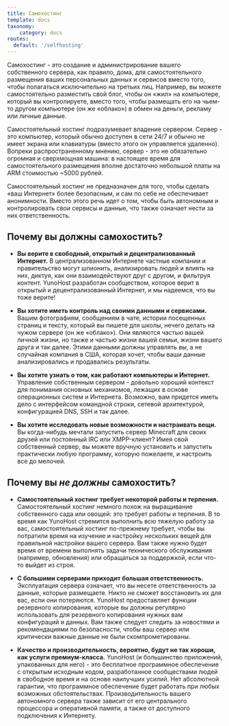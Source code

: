 ```yaml
---
title: Самохостинг
template: docs
taxonomy:
    category: docs
routes:
  default: '/selfhosting'
---
```


Самохостинг - это создание и администрирование вашего собственного сервера, как правило, дома, для самостоятельного размещения ваших персональных данных и сервисов вместо того, чтобы полагаться исключительно на третьих лиц. Например, вы можете самостоятельно разместить свой блог, чтобы он «жил» на компьютере, который вы контролируете, вместо того, чтобы размещать его на чьем-то другом компьютере (он же «облако») в обмен на деньги, рекламу или личные данные.

Самостоятельный хостинг подразумевает владение сервером. Сервер - это компьютер, который обычно доступен в сети 24/7 и обычно не имеет экрана или клавиатуры (вместо этого он управляется удаленно). Вопреки распространенному мнению, сервер - это не обязательно огромная и сверхмощная машина: в настоящее время для самостоятельного размещения вполне достаточно небольшой платы на ARM стоимостью ~5000 рублей.

Самостоятельный хостинг не предназначен для того, чтобы сделать «ваш Интернет» более безопасным, и сам по себе не обеспечивает анонимности. Вместо этого речь идет о том, чтобы быть автономным и контролировать свои сервисы и данные, что также означает нести за них ответственность.

## Почему вы должны самохостить?

- **Вы верите в свободный, открытый и децентрализованный Интернет.** В централизованном Интернете частные компании и правительство могут шпионить, анализировать людей и влиять на них, диктуя, как они взаимодействуют друг с другом, и фильтруя контент. YunoHost разработан сообществом, которое верит в открытый и децентрализованный Интернет, и мы надеемся, что вы тоже верите!

- **Вы хотите иметь контроль над своими данными и сервисами.** Вашим фотографиям, сообщениям в чате, истории посещенных страниц и тексту, который вы пишете для школы, нечего делать на чужом сервере (он же «облако»). Они являются частью вашей личной жизни, но также и частью жизни вашей семьи, жизни вашего друга и так далее. Этими данными должны управлять *вы*, а не случайная компания в США, которая хочет, чтобы ваши данные анализировались и продавались результаты.

- **Вы хотите узнать о том, как работают компьютеры и Интернет.** Управление собственным сервером - довольно хороший контекст для понимания основных механизмов, лежащих в основе операционных систем и Интернета. Возможно, вам придется иметь дело с интерфейсом командной строки, сетевой архитектурой, конфигурацией DNS, SSH и так далее.

- **Вы хотите исследовать новые возможности и настраивать вещи.** Вы когда-нибудь мечтали запустить сервер Minecraft для своих друзей или постоянный IRC или XMPP-клиент? Имея свой собственный сервер, вы можете вручную установить и запустить практически любую программу, которую пожелаете, и настроить все до мелочей.

## Почему вы *не должны* самохостить?

- **Самостоятельный хостинг требует некоторой работы и терпения.** Самостоятельный хостинг немного похож на выращивание собственного сада или овощей: это требует работы и терпения. В то время как YunoHost стремится выполнить всю тяжелую работу за вас, самостоятельный хостинг по-прежнему требует, чтобы вы потратили время на изучение и настройку нескольких вещей для правильной настройки вашего сервера. Вам также нужно будет время от времени выполнять задачи технического обслуживания (например, обновления) или обращаться за поддержкой, если что-то выйдет из строя.

- **С большими серверами приходит большая ответственность.** Эксплуатация сервера означает, что вы несете ответственность за данные, которые размещаете. Никто не сможет восстановить их для вас, если они потеряются. YunoHost предоставляет функции резервного копирования, которые вы должны регулярно использовать для резервного копирования нужных вам конфигураций и данных. Вам также следует следить за новостями и рекомендациями по безопасности, чтобы ваш сервер или критически важные данные не были скомпрометированы.

- **Качество и производительность, вероятно, будут не так хороши, как услуги премиум-класса.** YunoHost (и большинство приложений, упакованных для него) - это бесплатное программное обеспечение с открытым исходным кодом, разработанное сообществами людей в свободное время и на основе наилучших усилий. Нет абсолютной гарантии, что программное обеспечение будет работать при любых возможных обстоятельствах. Производительность вашего автономного сервера также зависит от его центрального процессора и оперативной памяти, а также от доступного подключения к Интернету.
